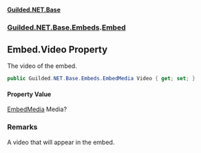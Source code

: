 
#### [Guilded.NET.Base](Guilded_NET_Base 'Guilded_NET_Base')
### [Guilded.NET.Base.Embeds](Guilded_NET_Base#Guilded_NET_Base_Embeds 'Guilded.NET.Base.Embeds').[Embed](Embed 'Guilded.NET.Base.Embeds.Embed')
## Embed.Video Property
The video of the embed.  
```csharp
public Guilded.NET.Base.Embeds.EmbedMedia Video { get; set; }
```

#### Property Value
[EmbedMedia](EmbedMedia 'Guilded.NET.Base.Embeds.EmbedMedia')
Media?
### Remarks
A video that will appear in the embed.  
